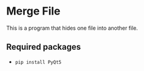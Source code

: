 # Merge File
This is a program that hides one file into another file.
## Required packages
* `pip install PyQt5`
